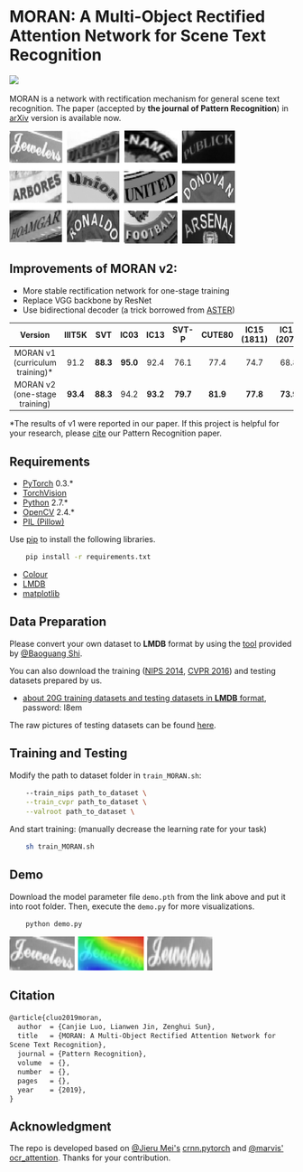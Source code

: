 # MORAN: A Multi-Object Rectified Attention Network for Scene Text Recognition

![](https://img.shields.io/badge/version-v2-brightgreen.svg)

MORAN is a network with rectification mechanism for general scene text recognition. The paper (accepted by **the journal of Pattern Recognition**) in [arXiv]() version is available now. 

![](demo/MORAN_v2.gif)

## Improvements of MORAN v2:

- More stable rectification network for one-stage training
- Replace VGG backbone by ResNet
- Use bidirectional decoder (a trick borrowed from [ASTER](https://github.com/bgshih/aster))

| <center>Version</center> | <center>IIIT5K</center> | <center>SVT</center> | <center>IC03</center> | <center>IC13</center> | <center>SVT-P</center> | <center>CUTE80</center> | <center>IC15 (1811)</center> | <center>IC15 (2077)</center> |
| :---: | :---: | :---: | :---:| :---:| :---:| :---:| :---:| :---:|
| MORAN v1 (curriculum training)\* | <center>91.2</center> | <center>**88.3**</center> | <center>**95.0**</center> | <center>92.4</center> | <center>76.1</center> | <center>77.4</center> | <center>74.7</center> | <center>68.8</center> |
| <center>MORAN v2 (one-stage training)</center> | <center>**93.4**</center> | <center>**88.3**</center> | <center>94.2</center> | <center>**93.2**</center> | <center>**79.7**</center> | <center>**81.9**</center> | <center>**77.8**</center> | <center>**73.9**</center> |

\*The results of v1 were reported in our paper. If this project is helpful for your research, please [cite](https://github.com/Canjie-Luo/MORAN_v2/blob/master/README.md#citation) our Pattern Recognition paper.

## Requirements

- [PyTorch](https://pytorch.org/) 0.3.*
- [TorchVision](https://pypi.org/project/torchvision/)
- [Python](https://www.python.org/) 2.7.*
- [OpenCV](https://opencv.org/) 2.4.*
- [PIL (Pillow)](https://pillow.readthedocs.io/en/stable/#)

Use [pip](https://pypi.org/project/pip/) to install the following libraries.

```bash
    pip install -r requirements.txt
```

- [Colour](https://pypi.org/project/colour/)
- [LMDB](https://pypi.org/project/lmdb/)
- [matplotlib](https://pypi.org/project/matplotlib/)

## Data Preparation
Please convert your own dataset to **LMDB** format by using the [tool](https://github.com/bgshih/crnn/blob/master/tool/create_dataset.py) provided by [@Baoguang Shi](https://github.com/bgshih). 

You can also download the training ([NIPS 2014](http://www.robots.ox.ac.uk/~vgg/data/text/), [CVPR 2016](http://www.robots.ox.ac.uk/~vgg/data/scenetext/)) and testing datasets prepared by us. 

- [about 20G training datasets and testing datasets in **LMDB** format](https://pan.baidu.com/s/1TqZfvoEhyv57yf4YBjSzFg), password: l8em

The raw pictures of testing datasets can be found [here](https://github.com/chengzhanzhan/STR).

## Training and Testing

Modify the path to dataset folder in `train_MORAN.sh`:

```bash
	--train_nips path_to_dataset \
	--train_cvpr path_to_dataset \
	--valroot path_to_dataset \
```

And start training: (manually decrease the learning rate for your task)

```bash
	sh train_MORAN.sh
```

## Demo

Download the model parameter file `demo.pth` from the link above and put it into root folder. Then, execute the `demo.py` for more visualizations.

```bash
	python demo.py
``` 

![](demo/demo.png)

## Citation

```
@article{cluo2019moran,
  author  = {Canjie Luo, Lianwen Jin, Zenghui Sun},
  title   = {MORAN: A Multi-Object Rectified Attention Network for Scene Text Recognition},
  journal = {Pattern Recognition}, 
  volume  = {}, 
  number  = {}, 
  pages   = {},
  year    = {2019}, 
}
```

## Acknowledgment
The repo is developed based on [@Jieru Mei's](https://github.com/meijieru) [crnn.pytorch](https://github.com/meijieru/crnn.pytorch) and [@marvis'](https://github.com/marvis) [ocr_attention](https://github.com/marvis/ocr_attention). Thanks for your contribution.
